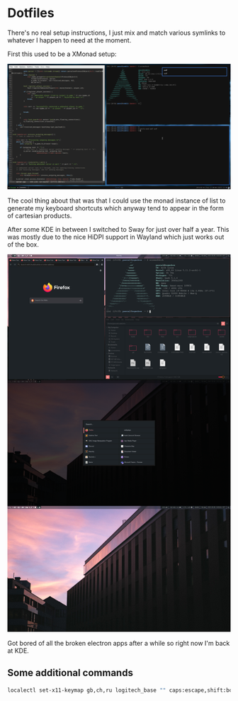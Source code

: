 # Dotfiles

There's no real setup instructions, I just mix and match various symlinks to whatever I happen to need at the moment.

First this used to be a XMonad setup:

![XMonad](screenshots/xmonad.png)

The cool thing about that was that I could use the monad instance of list to generate my keyboard shortcuts which anyway tend to appear in the form of cartesian products.

After some KDE in between I switched to Sway for just over half a year. This was mostly due to the nice HiDPI support in Wayland which just works out of the box.

![Sway](screenshots/sway.png)

Got bored of all the broken electron apps after a while so right now I'm back at KDE.

## Some additional commands
```bash
localectl set-x11-keymap gb,ch,ru logitech_base "" caps:escape,shift:both_capslock,grp:win_space_toggle,grp_led:scroll
```
